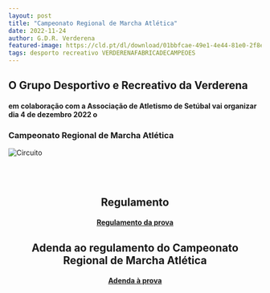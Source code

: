 ```yaml
---
layout: post
title: "Campeonato Regional de Marcha Atlética"
date: 2022-11-24
author: G.D.R. Verderena
featured-image: https://cld.pt/dl/download/01bbfcae-49e1-4e44-81e0-2f8e60248d35/A4%20marcha.jpg
tags: desporto recreativo VERDERENAFABRICADECAMPEOES
---
```



<H2> O Grupo Desportivo e Recreativo da Verderena </H2>
<H4> em colaboração com a Associação de Atletismo de Setúbal vai organizar dia 4 de dezembro 2022 o 
</H4>


<h3> Campeonato Regional de Marcha Atlética </h3>

![Circuito](https://cld.pt/dl/download/01bbfcae-49e1-4e44-81e0-2f8e60248d35/A4%20marcha.jpg)

<br><br>


<H2> <div align="center" > Regulamento 
  </H2>

<H4>
<div align="center" > 
<a  href="https://drive.google.com/file/d/1f2Gp5BBysJ8voCiIo8qPu5l6pm0s8vWw/view?usp=sharing">Regulamento da prova</a>
</div>
  </H4>
  
<H2> <div align="center" > Adenda ao regulamento do Campeonato Regional de Marcha Atlética 
  </H2>
<H4>
<div align="center" > 
<a  href="https://drive.google.com/file/d/1UFiwS73fUVOTXIM5sve6RjitSTaBDCTB/view?usp=sharing">Adenda à prova</a>
</div>
    </H4>
